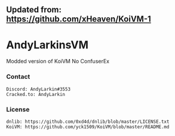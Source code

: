 ## Updated from: https://github.com/xHeaven/KoiVM-1

# AndyLarkinsVM
Modded version of KoiVM No ConfuserEx

### Contact

    Discord: AndyLarkin#3553
    Cracked.to: AndyLarkin

### License
    dnlib: https://github.com/0xd4d/dnlib/blob/master/LICENSE.txt
    KoiVM: https://github.com/yck1509/KoiVM/blob/master/README.md
